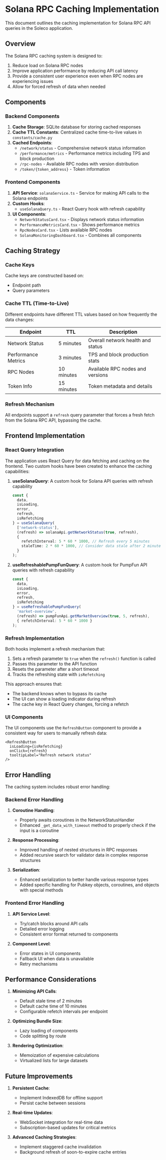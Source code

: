 # Solana RPC Caching Implementation

This document outlines the caching implementation for Solana RPC API queries in the Soleco application.

## Overview

The Solana RPC caching system is designed to:

1. Reduce load on Solana RPC nodes
2. Improve application performance by reducing API call latency
3. Provide a consistent user experience even when RPC nodes are experiencing issues
4. Allow for forced refresh of data when needed

## Components

### Backend Components

1. **Cache Storage**: SQLite database for storing cached responses
2. **Cache TTL Constants**: Centralized cache time-to-live values in `constants/cache.py`
3. **Cached Endpoints**:
   - `/network/status` - Comprehensive network status information
   - `/performance/metrics` - Performance metrics including TPS and block production
   - `/rpc-nodes` - Available RPC nodes with version distribution
   - `/token/{token_address}` - Token information

### Frontend Components

1. **API Service**: `solanaService.ts` - Service for making API calls to the Solana endpoints
2. **Custom Hooks**:
   - `useSolanaQuery.ts` - React Query hook with refresh capability
3. **UI Components**:
   - `NetworkStatusCard.tsx` - Displays network status information
   - `PerformanceMetricsCard.tsx` - Shows performance metrics
   - `RpcNodesCard.tsx` - Lists available RPC nodes
   - `SolanaMonitoringDashboard.tsx` - Combines all components

## Caching Strategy

### Cache Keys

Cache keys are constructed based on:
- Endpoint path
- Query parameters

### Cache TTL (Time-to-Live)

Different endpoints have different TTL values based on how frequently the data changes:

| Endpoint | TTL | Description |
|----------|-----|-------------|
| Network Status | 5 minutes | Overall network health and status |
| Performance Metrics | 3 minutes | TPS and block production stats |
| RPC Nodes | 10 minutes | Available RPC nodes and versions |
| Token Info | 15 minutes | Token metadata and details |

### Refresh Mechanism

All endpoints support a `refresh` query parameter that forces a fresh fetch from the Solana RPC API, bypassing the cache.

## Frontend Implementation

### React Query Integration

The application uses React Query for data fetching and caching on the frontend. Two custom hooks have been created to enhance the caching capabilities:

1. **useSolanaQuery**: A custom hook for Solana API queries with refresh capability
   ```typescript
   const { 
     data, 
     isLoading, 
     error, 
     refresh,
     isRefetching 
   } = useSolanaQuery(
     ['network-status'],
     (refresh) => solanaApi.getNetworkStatus(true, refresh),
     {
       refetchInterval: 5 * 60 * 1000, // Refresh every 5 minutes
       staleTime: 2 * 60 * 1000, // Consider data stale after 2 minutes
     }
   );
   ```

2. **useRefreshablePumpFunQuery**: A custom hook for PumpFun API queries with refresh capability
   ```typescript
   const { 
     data, 
     isLoading, 
     error, 
     refresh,
     isRefetching 
   } = useRefreshablePumpFunQuery(
     'market-overview',
     (refresh) => pumpFunApi.getMarketOverview(true, 5, refresh),
     { refetchInterval: 5 * 60 * 1000 }
   );
   ```

### Refresh Implementation

Both hooks implement a refresh mechanism that:

1. Sets a refresh parameter to `true` when the `refresh()` function is called
2. Passes this parameter to the API function
3. Resets the parameter after a short timeout
4. Tracks the refreshing state with `isRefetching`

This approach ensures that:
- The backend knows when to bypass its cache
- The UI can show a loading indicator during refresh
- The cache key in React Query changes, forcing a refetch

### UI Components

The UI components use the `RefreshButton` component to provide a consistent way for users to manually refresh data:

```tsx
<RefreshButton 
  isLoading={isRefetching} 
  onClick={refresh} 
  tooltipLabel="Refresh network status" 
/>
```

## Error Handling

The caching system includes robust error handling:

### Backend Error Handling

1. **Coroutine Handling**:
   - Properly awaits coroutines in the NetworkStatusHandler
   - Enhanced `_get_data_with_timeout` method to properly check if the input is a coroutine

2. **Response Processing**:
   - Improved handling of nested structures in RPC responses
   - Added recursive search for validator data in complex response structures

3. **Serialization**:
   - Enhanced serialization to better handle various response types
   - Added specific handling for Pubkey objects, coroutines, and objects with special methods

### Frontend Error Handling

1. **API Service Level**:
   - Try/catch blocks around API calls
   - Detailed error logging
   - Consistent error format returned to components

2. **Component Level**:
   - Error states in UI components
   - Fallback UI when data is unavailable
   - Retry mechanisms

## Performance Considerations

1. **Minimizing API Calls**:
   - Default stale time of 2 minutes
   - Default cache time of 10 minutes
   - Configurable refetch intervals per endpoint

2. **Optimizing Bundle Size**:
   - Lazy loading of components
   - Code splitting by route

3. **Rendering Optimization**:
   - Memoization of expensive calculations
   - Virtualized lists for large datasets

## Future Improvements

1. **Persistent Cache**:
   - Implement IndexedDB for offline support
   - Persist cache between sessions

2. **Real-time Updates**:
   - WebSocket integration for real-time data
   - Subscription-based updates for critical metrics

3. **Advanced Caching Strategies**:
   - Implement staggered cache invalidation
   - Background refresh of soon-to-expire cache entries
